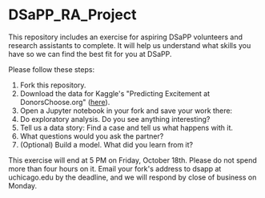 # DSaPP_RA_Project
This repository includes an exercise for aspiring DSaPP volunteers and research assistants to complete. It will help us understand what skills you have so we can find the best fit for you at DSaPP.

Please follow these steps:

1. Fork this repository.
2. Download the data for Kaggle's "Predicting Excitement at DonorsChoose.org" ([here](https://www.kaggle.com/c/kdd-cup-2014-predicting-excitement-at-donors-choose/data)).
3. Open a Jupyter notebook in your fork and save your work there:
  1. Do exploratory analysis. Do you see anything interesting?
  2. Tell us a data story: Find a case and tell us what happens with it.
  3. What questions would you ask the partner?
  4. (Optional) Build a model. What did you learn from it?
 
This exercise will end at 5 PM on Friday, October 18th. Please do not spend more than four hours on it. Email your fork's address to dsapp at uchicago.edu by the deadline, and we will respond by close of business on Monday.

